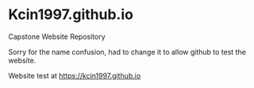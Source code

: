 # Kcin1997.github.io
Capstone Website Repository

Sorry for the name confusion, had to change it to allow github to test the website.

Website test at https://kcin1997.github.io
